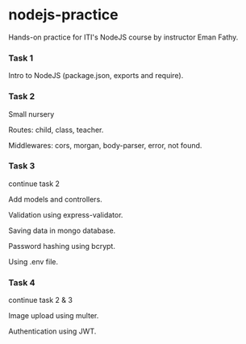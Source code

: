 # nodejs-practice
Hands-on practice for ITI's NodeJS course by instructor Eman Fathy.

### Task 1
Intro to NodeJS (package.json, exports and require).

### Task 2
Small nursery

Routes: child, class, teacher.

Middlewares: cors, morgan, body-parser, error, not found.

### Task 3
continue task 2

Add models and controllers.

Validation using express-validator.

Saving data in mongo database.

Password hashing using bcrypt.

Using .env file.

### Task 4
continue task 2 & 3

Image upload using multer.

Authentication using JWT.

